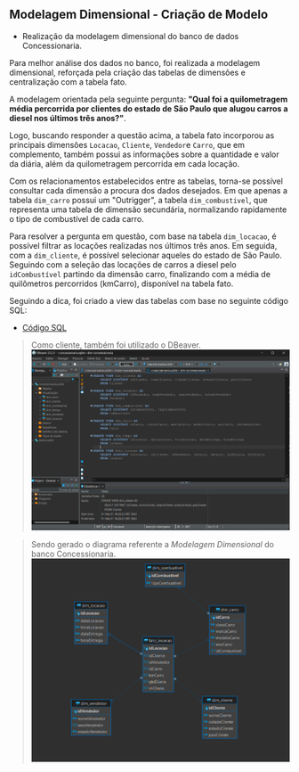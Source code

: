 ## Modelagem Dimensional - Criação de Modelo

- Realização da modelagem dimensional do banco de dados Concessionaria.

Para melhor análise dos dados no banco, foi realizada a modelagem dimensional, reforçada pela criação das tabelas de dimensões e centralização com a tabela fato.

A modelagem orientada pela seguinte pergunta: **"Qual foi a quilometragem média percorrida por clientes do estado de São Paulo que alugou carros a diesel nos últimos três anos?"**. 

Logo, buscando responder a questão acima, a tabela fato incorporou as principais dimensões `Locacao`, `Cliente`, `Vendedor`e `Carro`, que em complemento, também possui as informações sobre a quantidade e valor da diária, além da quilometragem percorrida em cada locação.

Com os relacionamentos estabelecidos entre as tabelas, torna-se possível consultar cada dimensão a procura dos dados desejados. Em que apenas a tabela `dim_carro` possui um "Outrigger", a tabela `dim_combustivel`, que representa uma tabela de dimensão secundária, normalizando rapidamente o tipo de combustível de cada carro. 

Para resolver a pergunta em questão, com base na tabela `dim_locacao`, é possível filtrar as locações realizadas nos últimos três anos. Em seguida, com a `dim_cliente`, é possível selecionar aqueles do estado de São Paulo. Seguindo com a seleção das locações de carros a diesel pelo `idCombustível` partindo da dimensão carro, finalizando com a média de quilômetros percorridos (kmCarro), disponível na tabela fato.

Seguindo a dica, foi criado a view das tabelas com base no seguinte código SQL:
- [Código SQL](query/dim-concenssionaria.sql)

> Como cliente, também foi utilizado o DBeaver.
![Criando views](capturas/criando-views.png)

> Sendo gerado o diagrama referente a _Modelagem Dimensional_ do banco Concessionaria.
![Diagrama](capturas/diagrama.png)
